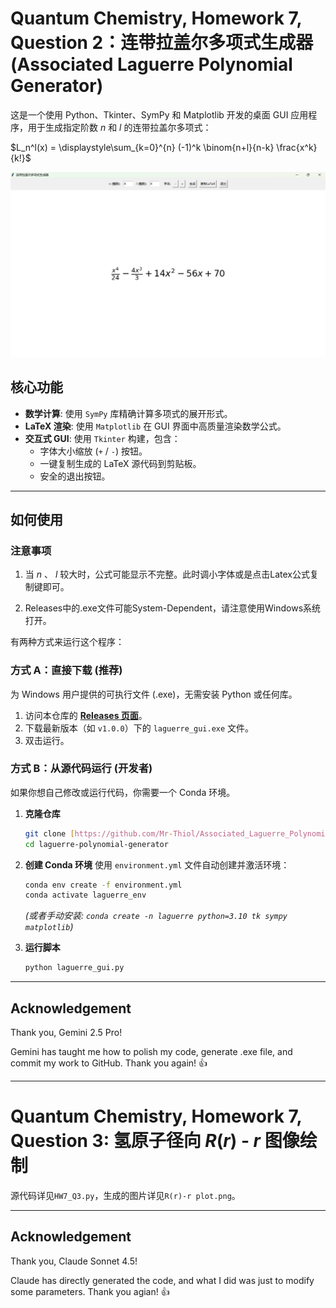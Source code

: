 # Quantum Chemistry, Homework 7, Question 2：连带拉盖尔多项式生成器 (Associated Laguerre Polynomial Generator)

这是一个使用 Python、Tkinter、SymPy 和 Matplotlib 开发的桌面 GUI 应用程序，用于生成指定阶数 $n$ 和 $l$ 的连带拉盖尔多项式：

$L_n^l(x) = \displaystyle\sum_{k=0}^{n} (-1)^k \binom{n+l}{n-k} \frac{x^k}{k!}$

![screenshot](.//screenshot.png)

## 核心功能

* **数学计算**: 使用 `SymPy` 库精确计算多项式的展开形式。
* **LaTeX 渲染**: 使用 `Matplotlib` 在 GUI 界面中高质量渲染数学公式。
* **交互式 GUI**: 使用 `Tkinter` 构建，包含：
    * 字体大小缩放 (`+` / `-`) 按钮。
    * 一键复制生成的 LaTeX 源代码到剪贴板。
    * 安全的退出按钮。

---

## 如何使用

### 注意事项

1. 当 $n$ 、 $l$ 较大时，公式可能显示不完整。此时调小字体或是点击Latex公式复制键即可。

2. Releases中的.exe文件可能System-Dependent，请注意使用Windows系统打开。

有两种方式来运行这个程序：

### 方式 A：直接下载 (推荐)

为 Windows 用户提供的可执行文件 (.exe)，无需安装 Python 或任何库。

1.  访问本仓库的 **[Releases 页面](https://github.com/Mr-Thiol/Associated_Laguerre_Polynomial_Generator/releases)**。
2.  下载最新版本（如 `v1.0.0`）下的 `laguerre_gui.exe` 文件。
3.  双击运行。

### 方式 B：从源代码运行 (开发者)

如果你想自己修改或运行代码，你需要一个 Conda 环境。

1.  **克隆仓库**
    ```bash
    git clone [https://github.com/Mr-Thiol/Associated_Laguerre_Polynomial_Generator](https://github.com/Mr-Thiol/Associated_Laguerre_Polynomial_Generator)
    cd laguerre-polynomial-generator
    ```

2.  **创建 Conda 环境**
    使用 `environment.yml` 文件自动创建并激活环境：
    ```bash
    conda env create -f environment.yml
    conda activate laguerre_env 
    ```
    *(或者手动安装: `conda create -n laguerre python=3.10 tk sympy matplotlib`)*

3.  **运行脚本**
    ```bash
    python laguerre_gui.py
    ```

---

## Acknowledgement

Thank you, Gemini 2.5 Pro!

Gemini has taught me how to polish my code, generate .exe file, and commit my work to GitHub. Thank you again! :+1:

---

# Quantum Chemistry, Homework 7, Question 3: 氢原子径向 $R(r)$ - $r$ 图像绘制

源代码详见`HW7_Q3.py`，生成的图片详见`R(r)-r plot.png`。

---

## Acknowledgement

Thank you, Claude Sonnet 4.5!

Claude has directly generated the code, and what I did was just to modify some parameters. Thank you agian! :+1:

